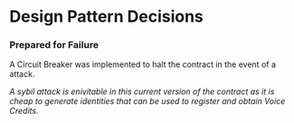 # Design Pattern Decisions

### Prepared for Failure
A Circuit Breaker was implemented to halt the contract in the event of a attack.

_A sybil attack is enivitable in this current version of the contract as it is cheap to generate identities that can be used to register and obtain Voice Credits._